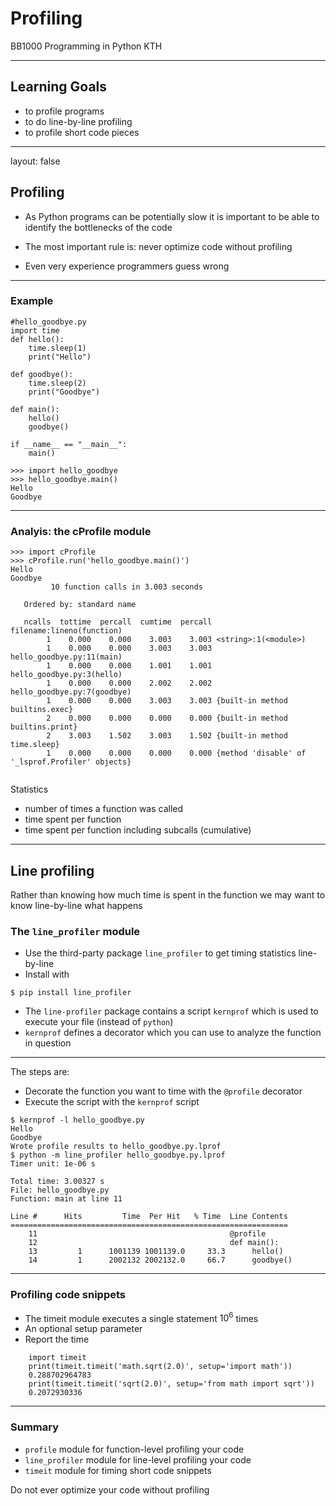<script type="text/javascript"
  src="https://cdn.mathjax.org/mathjax/latest/MathJax.js?config=TeX-AMS-MML_HTMLorMML">
</script>
# Profiling

BB1000 Programming in Python
KTH

---

## Learning Goals

* to profile programs
* to do line-by-line profiling
* to profile short code pieces

---

layout: false

## Profiling

* As Python programs can be potentially slow it is important to be able to
identify the bottlenecks of the code

* The most important rule is: never optimize code without profiling

* Even very experience programmers guess wrong

---

### Example


```
#hello_goodbye.py
import time
def hello():
    time.sleep(1)
    print("Hello")

def goodbye():
    time.sleep(2)
    print("Goodbye")

def main():
    hello()
    goodbye()

if __name__ == "__main__":
    main()
```

```
>>> import hello_goodbye
>>> hello_goodbye.main()
Hello
Goodbye

```

---
### Analyis: the cProfile module

```
>>> import cProfile
>>> cProfile.run('hello_goodbye.main()')
Hello
Goodbye
         10 function calls in 3.003 seconds

   Ordered by: standard name

   ncalls  tottime  percall  cumtime  percall filename:lineno(function)
        1    0.000    0.000    3.003    3.003 <string>:1(<module>)
        1    0.000    0.000    3.003    3.003 hello_goodbye.py:11(main)
        1    0.000    0.000    1.001    1.001 hello_goodbye.py:3(hello)
        1    0.000    0.000    2.002    2.002 hello_goodbye.py:7(goodbye)
        1    0.000    0.000    3.003    3.003 {built-in method builtins.exec}
        2    0.000    0.000    0.000    0.000 {built-in method builtins.print}
        2    3.003    1.502    3.003    1.502 {built-in method time.sleep}
        1    0.000    0.000    0.000    0.000 {method 'disable' of '_lsprof.Profiler' objects}


```

Statistics

* number of times a function was called
* time spent per function
* time spent per function including subcalls (cumulative)


---

## Line profiling


Rather than knowing how much time is spent in the function we may want to know line-by-line what happens


### The `line_profiler` module

* Use the third-party package `line_profiler` to get timing statistics line-by-line
* Install with

```
$ pip install line_profiler
```


* The `line-profiler` package contains a script `kernprof` which is used to execute your
file (instead of `python`)
* `kernprof` defines a decorator which you can use to analyze the function in question

---
The steps are:

* Decorate the function you want to time with the `@profile` decorator
* Execute the script with the `kernprof` script

```
$ kernprof -l hello_goodbye.py 
Hello
Goodbye
Wrote profile results to hello_goodbye.py.lprof
$ python -m line_profiler hello_goodbye.py.lprof
Timer unit: 1e-06 s

Total time: 3.00327 s
File: hello_goodbye.py
Function: main at line 11

Line #      Hits         Time  Per Hit   % Time  Line Contents
==============================================================
    11                                           @profile
    12                                           def main():
    13         1      1001139 1001139.0     33.3      hello()
    14         1      2002132 2002132.0     66.7      goodbye()

```

---
### Profiling code snippets


* The timeit module executes a single statement $10^6$ times
* An optional setup parameter
* Report the time

```
    import timeit
    print(timeit.timeit('math.sqrt(2.0)', setup='import math'))
    0.288702964783
    print(timeit.timeit('sqrt(2.0)', setup='from math import sqrt'))
    0.2072930336
```

---

### Summary

* `profile`  module  for function-level profiling your code
* `line_profiler` module for line-level profiling your code
* `timeit` module for timing short code snippets

Do not ever optimize your code without profiling

